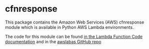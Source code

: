 # cfnresponse

This package contains the Amazon Web Services (AWS) cfnresponse module which is
available in Python AWS Lambda environments.

The code for this module can be found [in the Lambda Function Code documentation](https://docs.aws.amazon.com/AWSCloudFormation/latest/UserGuide/aws-properties-lambda-function-code.html#cfn-lambda-function-code-cfnresponsemodule)
and in the [awslabas GitHub repo](https://github.com/awslabs/aws-cloudformation-templates/blob/master/aws/services/CloudFormation/MacrosExamples/StackMetrics/lambda/cfnresponse.py)
